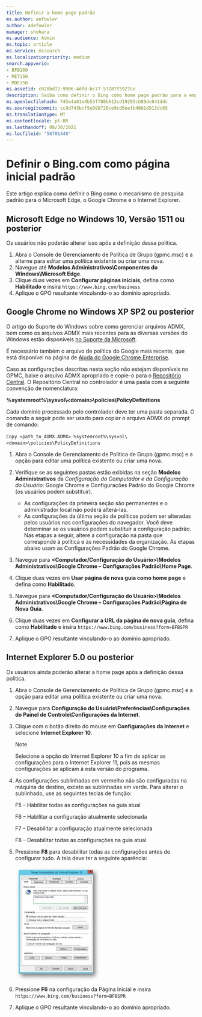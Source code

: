 ```yaml
---
title: Definir a home page padrão
ms.author: anfowler
author: adefowler
manager: shohara
ms.audience: Admin
ms.topic: article
ms.service: mssearch
ms.localizationpriority: medium
search.appverid:
- BFB160
- MET150
- MOE150
ms.assetid: c020bd72-9906-4dfd-bc77-57287f5927ce
description: Saiba como definir o Bing como home page padrão para a empresa com a Pesquisa da Microsoft.
ms.openlocfilehash: 745e4a81e4b53ff88b612cd19295cb89dc041ddc
ms.sourcegitcommit: cc9d743bcf5e998720ce9cd6eefb4061d913dc65
ms.translationtype: MT
ms.contentlocale: pt-BR
ms.lasthandoff: 08/30/2021
ms.locfileid: "58701440"
---
```

# <a name="make-bingcom-the-default-home-page"></a>Definir o Bing.com como página inicial padrão

Este artigo explica como definir o Bing como o mecanismo de pesquisa padrão para o Microsoft Edge, o Google Chrome e o Internet Explorer. 
  
 
## <a name="microsoft-edge-on-windows-10-version-1511-or-later"></a>Microsoft Edge no Windows 10, Versão 1511 ou posterior

Os usuários não poderão alterar isso após a definição dessa política. 

1. Abra o Console de Gerenciamento de Política de Grupo (gpmc.msc) e a alterne para editar uma política existente ou criar uma nova. 
1. Navegue até **Modelos Administrativos\Componentes do Windows\Microsoft Edge**.    
1. Clique duas vezes em **Configurar páginas iniciais**, defina como **Habilitado** e insira `https://www.bing.com/business`
1.  Aplique o GPO resultante vinculando-o ao domínio apropriado.

  
## <a name="google-chrome-on-windows-xp-sp2-or-later"></a>Google Chrome no Windows XP SP2 ou posterior


O artigo do Suporte do Windows sobre como gerenciar arquivos ADMX, bem como os arquivos ADMX mais recentes para as diversas versões do Windows estão disponíveis [no Suporte da Microsoft](https://support.microsoft.com/help/3087759/how-to-create-and-manage-the-central-store-for-group-policy-administra).

É necessário também o arquivo de política do Google mais recente, que está disponível na página de [Ajuda do Google Chrome Enterprise](https://support.google.com/chrome/a/answer/187202).
  
Caso as configurações descritas nesta seção não estejam disponíveis no GPMC, baixe o arquivo ADMX apropriado e copie-o para o [Repositório Central](/previous-versions/windows/it-pro/windows-vista/cc748955%28v%3dws.10%29). O Repositório Central no controlador é uma pasta com a seguinte convenção de nomenclatura:
  
 **%systemroot%\sysvol\\<domain\>\policies\PolicyDefinitions**
  
Cada domínio processado pelo controlador deve ter uma pasta separada. O comando a seguir pode ser usado para copiar o arquivo ADMX do prompt de comando:
  
 `Copy <path_to_ADMX.ADMX> %systemroot%\sysvol\<domain>\policies\PolicyDefinitions`
  
1. Abra o Console de Gerenciamento de Política de Grupo (gpmc.msc) e a opção para editar uma política existente ou criar uma nova.
1. Verifique se as seguintes pastas estão exibidas na seção **Modelos Administrativos** da *Configuração do Computador e da Configuração do Usuário*: Google Chrome e Configurações Padrão do Google Chrome (os usuários podem substituir).
   - As configurações da primeira seção são permanentes e o administrador local não poderá alterá-las.
   - As configurações da última seção de políticas podem ser alteradas pelos usuários nas configurações do navegador. Você deve determinar se os usuários podem substituir a configuração padrão. Nas etapas a seguir, altere a configuração na pasta que corresponde à política e às necessidades da organização. As etapas abaixo usam as Configurações Padrão do Google Chrome.

1. Navegue para **&lt;Computador/Configuração do Usuário&gt;\Modelos Administrativos\Google Chrome – Configurações Padrão\Home Page**. 
1. Clique duas vezes em **Usar página de nova guia como home page** e defina como **Habilitado**. 
1. Navegue para **&lt;Computador/Configuração do Usuário&gt;\Modelos Administrativos\Google Chrome – Configurações Padrão\Página de Nova Guia**. 
1. Clique duas vezes em **Configurar a URL da página de nova guia**, defina como **Habilitado** e insira `https://www.bing.com/business?form=BFBSPR` 
1. Aplique o GPO resultante vinculando-o ao domínio apropriado.

## <a name="internet-explorer-50-or-later"></a>Internet Explorer 5.0 ou posterior
Os usuários ainda poderão alterar a home page após a definição dessa política. 

1. Abra o Console de Gerenciamento de Política de Grupo (gpmc.msc) e a opção para editar uma política existente ou criar uma nova.
    
2. Navegue para **Configuração do Usuário\Preferências\Configurações do Painel de Controle\Configurações da Internet**.
    
3. Clique com o botão direito do mouse em **Configurações da Internet** e selecione **Internet Explorer 10**.
    
    > [!NOTE]
    > Selecione a opção do Internet Explorer 10 a fim de aplicar as configurações para o Internet Explorer 11, pois as mesmas configurações se aplicam à esta versão do programa. 
  
4. As configurações sublinhadas em vermelho não são configuradas na máquina de destino, exceto as sublinhadas em verde. Para alterar o sublinhado, use as seguintes teclas de função:
    
    F5 – Habilitar todas as configurações na guia atual
    
    F6 – Habilitar a configuração atualmente selecionada
    
    F7 – Desabilitar a configuração atualmente selecionada
    
    F8 – Desabilitar todas as configurações na guia atual
    
5. Pressione **F8** para desabilitar todas as configurações antes de configurar tudo. A tela deve ter a seguinte aparência: 
    
    ![Internet Explorer 10 Caixa de diálogo Propriedades.](media/2fd55755-5007-4e33-a795-c42ce2fcef4a.jpg)
  
6. Pressione **F6** na configuração da Página Inicial e insira `https://www.bing.com/business?form=BFBSPR`
    
7. Aplique o GPO resultante vinculando-o ao domínio apropriado.